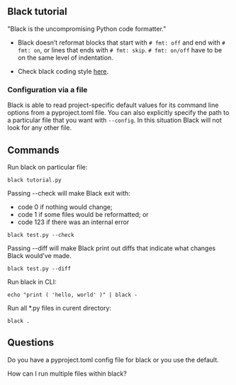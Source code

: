 ## Black tutorial

"Black is the uncompromising Python code formatter."

- Black doesn’t reformat blocks that start with ```# fmt: off``` and end with ```# fmt: on```, or lines that ends with ```# fmt: skip```. ```# fmt: on/off``` have to be on the same level of indentation.

- Check black coding style [here](https://black.readthedocs.io/en/stable/the_black_code_style/current_style.html). 

### Configuration via a file
Black is able to read project-specific default values for its command line options from a pyproject.toml file. You can also explicitly specify the path to a particular file that you want with ```--config```. In this situation Black will not look for any other file.


## Commands
Run black on particular file:
```
black tutorial.py
```

Passing --check will make Black exit with:
- code 0 if nothing would change;
- code 1 if some files would be reformatted; or
- code 123 if there was an internal error
```
black test.py --check
```

Passing --diff will make Black print out diffs that indicate what changes Black would’ve made.
```
black test.py --diff
```

Run black in CLI:
```
echo "print ( 'hello, world' )" | black -
```

Run all *.py files in curent directory:
```
black .
```

## Questions

Do you have a pyproject.toml config file for black or you use the default.

How can I run multiple files within black?